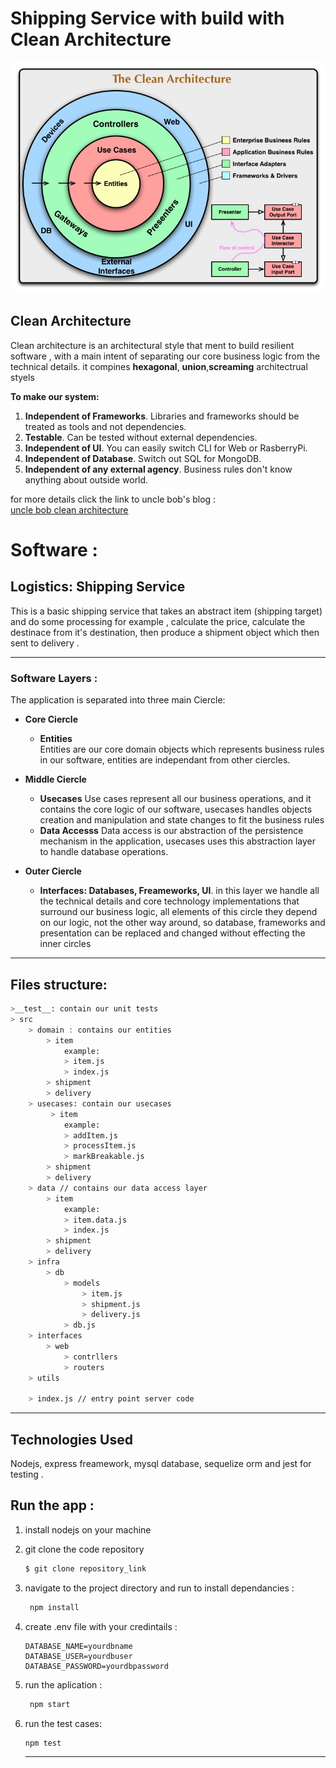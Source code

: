 # Shipping Service with build with Clean Architecture
![Clean Architecture](./CleanArchitecture.jpg)

## Clean Architecture 
Clean architecture is an architectural style that ment to build resilient software , with a main intent of separating our core business logic from the technical details. 
it compines **hexagonal**, **union**,**screaming** architectrual styels  

**To make our system:**  
 
1. **Independent of Frameworks**. Libraries and frameworks should be treated as tools and not dependencies.
2. **Testable**. Can be tested without external dependencies.
3. **Independent of UI**. You can easily switch CLI for Web or RasberryPi.
4. **Independent of Database**. Switch out SQL for MongoDB.
5. **Independent of any external agency**. Business rules don't know anything about outside world.

for more details click the link to uncle bob's blog :  
[uncle bob clean architecture](https://blog.cleancoder.com/uncle-bob/2012/08/13/the-clean-architecture.html) 

# Software : 
## Logistics: Shipping Service 
This is a basic shipping service that takes an abstract item (shipping target) and do some processing for example , calculate the price, calculate the destinace from it's destination, 
then produce a shipment object which then sent to delivery . 
___  

### Software Layers : 
The application is separated into three main Ciercle: 

- **Core Ciercle**
  - **Entities**  
  Entities are our core domain objects which represents business rules in our software, entities are independant from  other ciercles.

- **Middle Ciercle**
    - **Usecases** 
Use cases represent all our business operations, and it contains the core logic of our software, usecases handles objects creation and manipulation and state changes to fit the business rules 
    - **Data Accesss**
Data access is our abstraction of the persistence mechanism in the application, usecases uses this abstraction layer to handle database operations.
- **Outer Ciercle**
  - **Interfaces:  Databases, Freameworks, UI**. 
in this layer we handle all the technical details and core technology implementations that surround our business logic, all elements of this circle they depend on our logic, not the other way around, so database, frameworks and presentation can be replaced and changed without effecting the inner circles

___ 

## Files structure: 
```bash 
>__test__: contain our unit tests
> src
    > domain : contains our entities
        > item  
            example: 
            > item.js
            > index.js
        > shipment
        > delivery 
    > usecases: contain our usecases
         > item  
            example: 
            > addItem.js
            > processItem.js
            > markBreakable.js
        > shipment
        > delivery 
    > data // contains our data access layer
        > item 
            example: 
            > item.data.js
            > index.js
        > shipment
        > delivery
    > infra 
        > db 
            > models 
                > item.js
                > shipment.js
                > delivery.js
            > db.js
    > interfaces 
        > web 
            > contrllers 
            > routers
    > utils 
    
    > index.js // entry point server code 
```
___
## Technologies Used 

  Nodejs, express freamework,  mysql database, sequelize orm
and jest for testing . 

## Run the app : 
1. install nodejs on your machine
2. git clone the code repository 
    ```bash 
    $ git clone repository_link 
    ```
3. navigate to the project directory and run to install dependancies  :
    ```bash
     npm install  
     ```  
4. create .env file with your credintails : 
    ```
    DATABASE_NAME=yourdbname
    DATABASE_USER=yourdbuser
    DATABASE_PASSWORD=yourdbpassword 
    ``` 

4. run the aplication :  
    ```bash
     npm start   
5. run the test cases: 
    ```bash 
    npm test 
    ```
    ___
